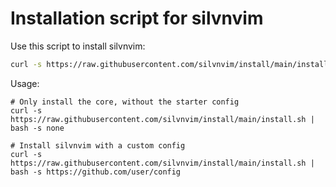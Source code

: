 # Installation script for silvnvim

Use this script to install silvnvim:

```bash
curl -s https://raw.githubusercontent.com/silvnvim/install/main/install.sh | bash
```

Usage:

```
# Only install the core, without the starter config
curl -s https://raw.githubusercontent.com/silvnvim/install/main/install.sh | bash -s none

# Install silvnvim with a custom config
curl -s https://raw.githubusercontent.com/silvnvim/install/main/install.sh | bash -s https://github.com/user/config
```

